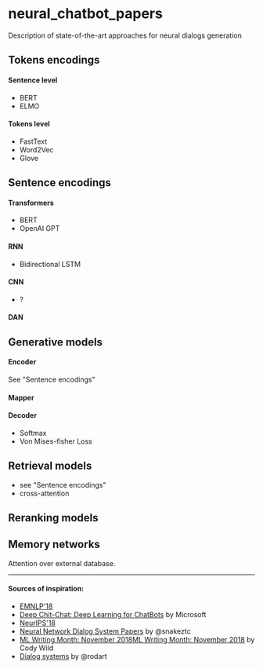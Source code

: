 # neural_chatbot_papers
Description of state-of-the-art approaches for neural dialogs generation


## Tokens encodings

#### Sentence level
* BERT
* ELMO

#### Tokens level
* FastText
* Word2Vec
* Glove


## Sentence encodings

#### Transformers
* BERT
* OpenAI GPT

#### RNN
* Bidirectional LSTM

#### CNN
* ?

#### DAN



## Generative models

#### Encoder
See "Sentence encodings"

#### Mapper



#### Decoder
* Softmax
* Von Mises-fisher Loss



## Retrieval models
* see "Sentence encodings"
* cross-attention



## Reranking models



## Memory networks
Attention over external database.

---

#### Sources of inspiration:

* [EMNLP'18](https://emnlp2018.org/schedule)
* [Deep Chit-Chat: Deep Learning for ChatBots](http://ruiyan.me/pubs/tutorial-emnlp18.pdf) by Microsoft
* [NeurIPS'18](https://nips.cc/Conferences/2018/Schedule?bySubject=&selectedSubject=93&utm_campaign=NLP%20News&utm_medium=email&utm_source=Revue%20newsletter)
* [Neural Network Dialog System Papers](https://github.com/snakeztc/NeuralDialogPapers) by @snakeztc
* [ML Writing Month: November 2018ML Writing Month: November 2018](https://docs.google.com/document/d/15o6m0I8g6O607mk5YPTh33Lu_aQYo7SpHhNSbLPQpWQ/edit) by Cody Wild
* [Dialog systems](https://docs.google.com/document/d/1oIiTc965bpT_GAL_r75ly-RJD3Zryz6qun_ODbS-7Fo/edit) by @rodart
